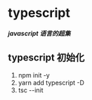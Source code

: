 # typescript

**_javascript 语言的超集_**

## typescript 初始化

1. npm init -y
2. yarn add typescript -D
3. tsc --init
